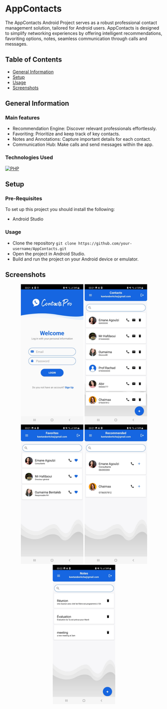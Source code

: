 # AppContacts
The AppContacts Android Project serves as a robust professional contact management solution, tailored for Android users. AppContacts is designed to simplify networking experiences by offering intelligent recommendations, favoriting options, notes, seamless communication through calls and messages.

## Table of Contents
* [General Information](#general-information)
* [Setup](#setup)
* [Usage](#usage)
* [Screenshots](#screenshots)


## General Information
### Main features
* Recommendation Engine: Discover relevant professionals effortlessly.
* Favoriting: Prioritize and keep track of key contacts.
* Notes and Annotations: Capture important details for each contact.
* Communication Hub: Make calls and send messages within the app.


### Technologies Used
[![PHP](https://skillicons.dev/icons?i=androidstudio,firebase)](https://skillicons.dev)



## Setup
### Pre-Requisites
To set up this project you should install the following:
- Android Studio

### Usage
- Clone the repository
  `git clone https://github.com/your-username/AppContacts.git`
- Open the project in Android Studio.
- Build and run the project on your Android device or emulator.

## Screenshots
<p align="center">
  <img src="/Screenshots/1.jpg" width="200" />
  <img src="/Screenshots/2.jpg" width="200" />
  <img src="/Screenshots/3.jpg" width="200" />
  <img src="/Screenshots/4.jpg" width="200" />
  <img src="/Screenshots/5.jpg" width="200" />
</p>

